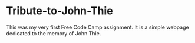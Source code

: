 # Tribute-to-John-Thie
This was my very first Free Code Camp assignment. It is a simple webpage dedicated to the memory of John Thie.
